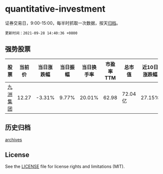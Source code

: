 # quantitative-investment

证券交易日，9:00-15:00，每半时抓取一次数据，按天[归档](archives)。

`更新时间：2021-09-28 14:40:36 +0800`

## 强势股票

|股票|当前价|当日涨跌幅|当日振幅|当日换手率|市盈率TTM|总市值|近10日涨跌幅|
|----|----|----|----|----|----|----|----|
|[九洲集团](https://xueqiu.com/S/SZ300040)|12.27|-3.31%|9.77%|20.01%|62.98|72.04亿|27.15%|

## 历史归档

[archives](archives)

## License

See the [LICENSE](LICENSE) file for license rights and limitations (MIT).